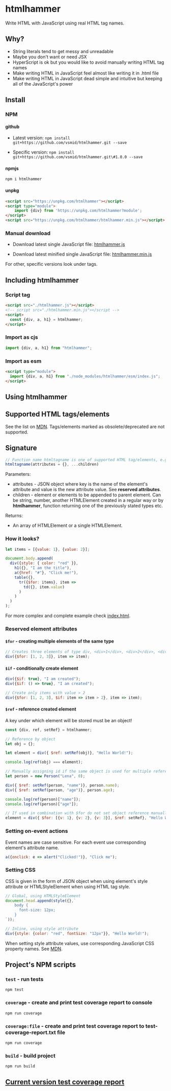 # htmlhammer
Write HTML with JavaScript using real HTML tag names.

## Why?
* String literals tend to get messy and unreadable
* Maybe you don't want or need JSX 
* HyperScript is ok but you would like to avoid manually writing HTML tag names
* Make writing HTML in JavaScript feel almost like writing it in .html file 
* Make writing HTML in JavaScript dead simple and intuitive but keeping all of the JavaScript's power 

## Install

### NPM

#### github
* Latest version:
`npm install git+https://github.com/vsmid/htmlhammer.git --save`

* Specific version:
`npm install git+https://github.com/vsmid/htmlhammer.git\#1.0.0 --save`

#### npmjs
`npm i htmlhammer`

#### unpkg
```html
<script src="https://unpkg.com/htmlhammer"></script>
<script type="module">
    import {div} from 'https://unpkg.com/htmlhammer?module';
</script>
<script src="https://unpkg.com/htmlhammer/htmlhammer.min.js"></script>
```

### Manual download
* Download latest single JavaScript file:
[htmlhammer.js](./htmlhammer.js)

* Download latest minified single JavaScript file:
[htmlhammer.min.js](./htmlhammer.min.js)

For other, specific versions look under tags.

## Including htmlhammer

### Script tag
```html
<script src="./htmlhammer.js"></script>
<!-- script src="./htmlhammer.min.js"></script -->
<script>
  const {div, a, h1} = htmlhammer;
</script>
```

### Import as cjs
```javascript
import {div, a, h1} from "htmlhammer";
```

### Import as esm
```html
<script type="module">
  import {div, a, h1} from "./node_modules/htmlhammer/esm/index.js";
</script>
```

## Using htmlhammer

## Supported HTML tags/elements
See the list on [MDN](https://developer.mozilla.org/en-US/docs/Web/HTML/Element).
Tags/elements marked as obsolete/deprecated are not supported.

## Signature
```javascript
// Function name htmltagname is one of supported HTML tag/elements, e.g. div, a, h1, table etc.
htmltagname(attributes = {}, ...children)
```
Parameters:
* attributes - JSON object where key is the name of the element's attribute and value is the new attribute value. See **reserved attributes**.
* children - element or elements to be appended to parent element. Can be string, number, another HTMLElement created in a regular way or by **htmlhammer**, function returning one of the previously stated types etc.

Returns:
* An array of HTMLElement or a single HTMLElement.

### How it looks?
```javascript
let items = [{value: 1}, {value: 2}];

document.body.append(
  div({style: { color: "red" }},
    h1({}, "I am the title"),
    a({href: "#"}, "Click me!"),
    table({},
      tr({$for: items}, item => 
        td({}, item.value)
      )
    )
  )
);
```

For more complex and complete example check [index.html](./index.html).

### Reserved element attributes

#### `$for` - creating multiple elements of the same type
```javascript
// Creates three elements of type div, <div>1</div>, <div>2</div>, <div>3</div>
div({$for: [1, 2, 3]}, item => item);
```

#### `$if` - conditionally create element
```javascript
div({$if: true}, "I am created");
div({$if: () => true}, "I am created");

// Create only items with value > 2
div({$for: [1, 2, 3], $if: item => item > 2}, item => item);
```

#### `$ref` - reference created element
A key under which element will be stored must be an object!
```javascript
const {div, ref, setRef} = htmlhammer;

// Reference by object
let obj = {};

let element = div({ $ref: setRef(obj)}, "Hello World!");

console.log(ref(obj) === element);

// Manually assigning id if the same object is used for multiple references
let person = new Person("Lena", 0);

div({ $ref: setRef(person, "name")}, person.name);
div({ $ref: setRef(person, "age")}, person.age);

console.log(ref(person)["name"]);
console.log(ref(person)["age"]);

// If used in combination with $for do not set object reference manually because it will automatically be set to the list item value
element = div({ $for: [{v: 1}, {v: 2}, {v: 3}], $ref: setRef}, "Hello World!");
```

### Setting on-event actions
Event names are case sensitive. For each event use corresponding element's attribute name.
```javascript
a({onclick: e => alert("Clicked!")}, "Click me");
```

### Setting CSS
CSS is given in the form of JSON object when using element's style attribute or HTMLStyleElement when using HTML tag style.
```javascript
// Global, using HTMLStyleElement
document.head.append(style({},`
    body {
      font-size: 12px;
    }
`));

// Inline, using style attribute
div({style: {color: "red", fontSize: "12px"}}, "Hello World!");
```

When setting style attribute values, use corresponding JavaScript CSS property names. See [MDN](https://developer.mozilla.org/en-US/docs/Web/CSS/CSS_Properties_Reference).

## Project's NPM scripts

### `test` - run tests
```script 
npm test
```

### `coverage` - create and print test coverage report to console
```script
npm run coverage
```

### `coverage:file` - create and print test coverage report to test-coverage-report.txt file
```script
npm run coverage
```

### `build` - build project
```script
npm run build
```

## [Current version test coverage report](./test-coverage-report.txt)
